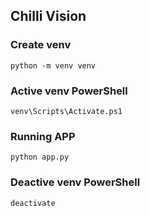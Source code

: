 ## Chilli Vision

### Create venv

```
python -m venv venv
```

### Active venv PowerShell

```
venv\Scripts\Activate.ps1
```

### Running APP

```
python app.py
```

### Deactive venv PowerShell

```
deactivate
```
